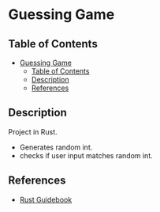 # Guessing Game

## Table of Contents
- [Guessing Game](#guessing-game)
  - [Table of Contents](#table-of-contents)
  - [Description](#description)
  - [References](#references)

## Description
Project in Rust.
- Generates random int.
- checks if user input matches random int.

## References
- [Rust Guidebook](https://doc.rust-lang.org/book/ch02-00-guessing-game-tutorial.html)